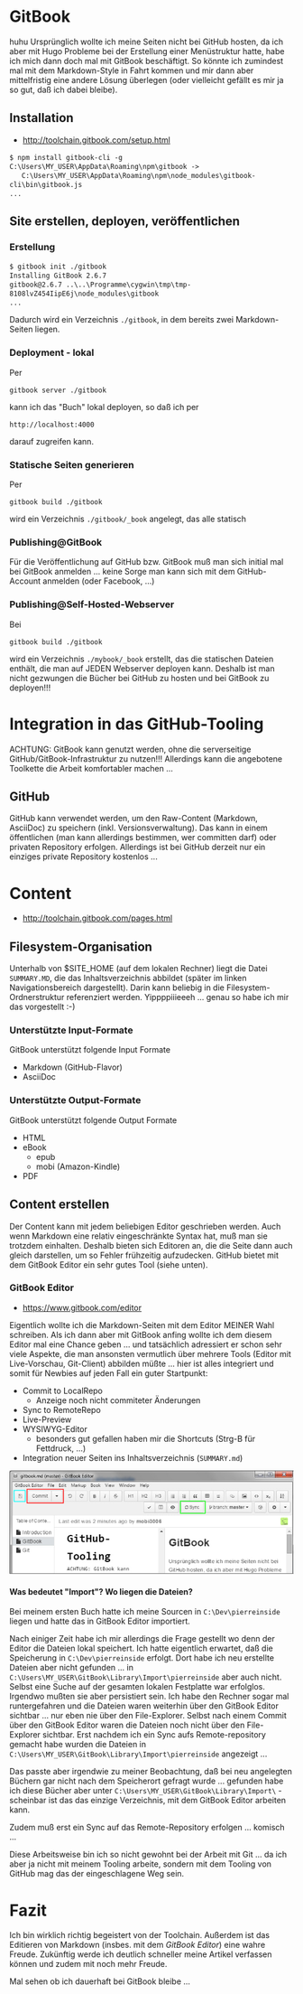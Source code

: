 # GitBook
huhu
Ursprünglich wollte ich meine Seiten nicht bei GitHub hosten, da ich aber mit Hugo Probleme bei der Erstellung einer Menüstruktur hatte, habe ich mich dann doch mal mit GitBook beschäftigt. So könnte ich zumindest mal mit dem Markdown-Style in Fahrt kommen und mir dann aber mittelfristig eine andere Lösung überlegen (oder vielleicht gefällt es mir ja so gut, daß ich dabei bleibe).

## Installation

* http://toolchain.gitbook.com/setup.html

```
$ npm install gitbook-cli -g
C:\Users\MY_USER\AppData\Roaming\npm\gitbook ->
   C:\Users\MY_USER\AppData\Roaming\npm\node_modules\gitbook-cli\bin\gitbook.js
...
```

## Site erstellen, deployen, veröffentlichen

### Erstellung

    $ gitbook init ./gitbook
    Installing GitBook 2.6.7
    gitbook@2.6.7 ..\..\Programme\cygwin\tmp\tmp-8108lvZ454IipE6j\node_modules\gitbook
    ...

Dadurch wird ein Verzeichnis `./gitbook`, in dem bereits zwei Markdown-Seiten liegen.

### Deployment - lokal

Per

```
gitbook server ./gitbook
```
    
kann ich das "Buch" lokal deployen, so daß ich per

```
http://localhost:4000
```

darauf zugreifen kann.

### Statische Seiten generieren

Per
```
gitbook build ./gitbook
```
wird ein Verzeichnis `./gitbook/_book` angelegt, das alle statisch

### Publishing@GitBook

Für die Veröffentlichung auf GitHub bzw. GitBook muß man sich initial mal bei GitBook anmelden ... keine Sorge man kann sich mit dem GitHub-Account anmelden (oder Facebook, ...)

### Publishing@Self-Hosted-Webserver

Bei

```
gitbook build ./gitbook
```

wird ein Verzeichnis `./mybook/_book` erstellt, das die statischen Dateien enthält, die man auf JEDEN Webserver deployen kann. Deshalb ist man nicht gezwungen die Bücher bei GitHub zu hosten und bei GitBook zu deployen!!!

# Integration in das GitHub-Tooling
ACHTUNG: GitBook kann genutzt werden, ohne die serverseitige GitHub/GitBook-Infrastruktur zu nutzen!!! Allerdings kann die angebotene Toolkette die Arbeit komfortabler machen ...

## GitHub

GitHub kann verwendet werden, um den Raw-Content (Markdown, AsciiDoc) zu speichern (inkl. Versionsverwaltung). Das kann in einem öffentlichen (man kann allerdings bestimmen, wer committen darf) oder privaten Repository erfolgen. Allerdings ist bei GitHub derzeit nur ein einziges private Repository kostenlos ...

# Content

* http://toolchain.gitbook.com/pages.html

## Filesystem-Organisation

Unterhalb von $SITE_HOME (auf dem lokalen Rechner) liegt die Datei `SUMMARY.MD`, die das Inhaltsverzeichnis abbildet (später im linken Navigationsbereich dargestellt). Darin kann beliebig in die Filesystem-Ordnerstruktur referenziert werden. Yippppiiieeeh ... genau so habe ich mir das vorgestellt :-)

### Unterstützte Input-Formate

GitBook unterstützt folgende Input Formate

* Markdown (GitHub-Flavor)
* AsciiDoc

### Unterstützte Output-Formate

GitBook unterstützt folgende Output Formate

* HTML
* eBook
  * epub
  * mobi (Amazon-Kindle)
* PDF

## Content erstellen

Der Content kann mit jedem beliebigen Editor geschrieben werden. Auch wenn Markdown eine relativ eingeschränkte Syntax hat, muß man sie trotzdem einhalten. Deshalb bieten sich Editoren an, die die Seite dann auch gleich darstellen, um so Fehler frühzeitig aufzudecken. GitHub bietet mit dem GitBook Editor ein sehr gutes Tool (siehe unten).

### GitBook Editor

* https://www.gitbook.com/editor

Eigentlich wollte ich die Markdown-Seiten mit dem Editor MEINER Wahl schreiben. Als ich dann aber mit GitBook anfing wollte ich dem diesem Editor mal eine Chance geben ... und tatsächlich adressiert er schon sehr viele Aspekte, die man ansonsten vermutlich über mehrere Tools (Editor mit Live-Vorschau, Git-Client) abbilden müßte ... hier ist alles integriert und somit für Newbies auf jeden Fall ein guter Startpunkt:

* Commit to LocalRepo
  * Anzeige noch nicht commiteter Änderungen
* Sync to RemoteRepo
* Live-Preview
* WYSIWYG-Editor 
  * besonders gut gefallen haben mir die Shortcuts (Strg-B für Fettdruck, ...)
* Integration neuer Seiten ins Inhaltsverzeichnis (``SUMMARY.md``)

![Gitbook Editor commit und sync](/images/gitbookEditorCommitSync.jpg)

#### Was bedeutet "Import"? Wo liegen die Dateien?

Bei meinem ersten Buch hatte ich meine Sourcen in ``C:\Dev\pierreinside`` liegen und hatte das in GitBook Editor importiert.

Nach einiger Zeit habe ich mir allerdings die Frage gestellt wo denn der Editor die Dateien lokal speichert. Ich hatte eigentlich erwartet, daß die Speicherung in ``C:\Dev\pierreinside`` erfolgt. Dort habe ich neu erstellte Dateien aber nicht gefunden ... in ``C:\Users\MY_USER\GitBook\Library\Import\pierreinside`` aber auch nicht. Selbst eine Suche auf der gesamten lokalen Festplatte war erfolglos. Irgendwo mußten sie aber persistiert sein. Ich habe den Rechner sogar mal runtergefahren und die Dateien waren weiterhin über den GitBook Editor sichtbar ... nur eben nie über den File-Explorer. Selbst nach einem Commit über den GitBook Editor waren die Dateien noch nicht über den File-Explorer sichtbar. Erst nachdem ich ein Sync aufs Remote-repository gemacht habe wurden die Dateien in ``C:\Users\MY_USER\GitBook\Library\Import\pierreinside`` angezeigt ... 

Das passte aber irgendwie zu meiner Beobachtung, daß bei neu angelegten Büchern gar nicht nach dem Speicherort gefragt wurde ... gefunden habe ich diese Bücher aber unter ``C:\Users\MY_USER\GitBook\Library\Import\`` - scheinbar ist das das einzige Verzeichnis, mit dem GitBook Editor arbeiten kann.

Zudem muß erst ein Sync auf das Remote-Repository erfolgen ... komisch ...

Diese Arbeitsweise bin ich so nicht gewohnt bei der Arbeit mit Git ... da ich aber ja nicht mit meinem Tooling arbeite, sondern mit dem Tooling von GitHub mag das der eingeschlagene Weg sein.

# Fazit
Ich bin wirklich richtig begeistert von der Toolchain. Außerdem ist das Editieren von Markdown (insbes. mit dem *GitBook Editor*) eine wahre Freude. Zukünftig werde ich deutlich schneller meine Artikel verfassen können und zudem mit noch mehr Freude.

Mal sehen ob ich dauerhaft bei GitBook bleibe ...